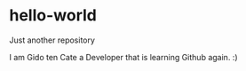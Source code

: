# hello-world
Just another repository

I am Gido ten Cate a Developer that is learning Github again. :)

